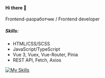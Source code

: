 #### Hi there 👋
Frontend-разработчик / Frontend developer
##### Skills:
- HTML/CSS/SCSS
- JavaScript/TypeScript
- Vue 3, Vuex, Vue-Router, Pinia
- REST API, Fetch, Axios

[![My Skills](https://skillicons.dev/icons?i=vue,js,ts,html,css,sass)](https://skillicons.dev)
